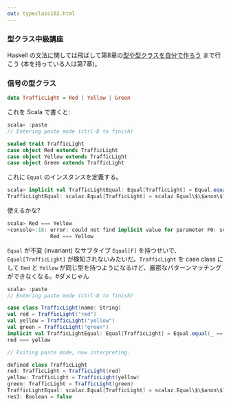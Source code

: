 ```yaml
---
out: typeclass102.html
---
```


  [tt]: http://learnyouahaskell.com/types-and-typeclasses
  [moott]: http://learnyouahaskell.com/making-our-own-types-and-typeclasses

### 型クラス中級講座

Haskell の文法に関しては飛ばして第8章の[型や型クラスを自分で作ろう][moott] まで行こう (本を持っている人は第7章)。

### 信号の型クラス

```haskell
data TrafficLight = Red | Yellow | Green
```

これを Scala で書くと:

```scala
scala> :paste
// Entering paste mode (ctrl-D to finish)

sealed trait TrafficLight
case object Red extends TrafficLight
case object Yellow extends TrafficLight
case object Green extends TrafficLight
```

これに `Equal` のインスタンスを定義する。

```scala
scala> implicit val TrafficLightEqual: Equal[TrafficLight] = Equal.equal(_ == _)
TrafficLightEqual: scalaz.Equal[TrafficLight] = scalaz.Equal\$\$anon\$7@2457733b
```

使えるかな?

```scala
scala> Red === Yellow
<console>:18: error: could not find implicit value for parameter F0: scalaz.Equal[Product with Serializable with TrafficLight]
              Red === Yellow
```

`Equal` が不変 (invariant) なサブタイプ `Equal[F]` を持つせいで、`Equal[TrafficLight]` が検知されないみたいだ。`TrafficLight` を case class にして `Red` と `Yellow` が同じ型を持つようになるけど、厳密なパターンマッチングができなくなる。#ダメじゃん

```scala
scala> :paste
// Entering paste mode (ctrl-D to finish)

case class TrafficLight(name: String)
val red = TrafficLight("red")
val yellow = TrafficLight("yellow")
val green = TrafficLight("green")
implicit val TrafficLightEqual: Equal[TrafficLight] = Equal.equal(_ == _)
red === yellow

// Exiting paste mode, now interpreting.

defined class TrafficLight
red: TrafficLight = TrafficLight(red)
yellow: TrafficLight = TrafficLight(yellow)
green: TrafficLight = TrafficLight(green)
TrafficLightEqual: scalaz.Equal[TrafficLight] = scalaz.Equal\$\$anon\$7@42988fee
res3: Boolean = false
```
